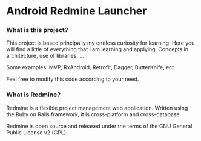 # Android Redmine Launcher
### What is this project?

This project is based principally my endless curiosity for learning. Here you will find a little of everything that I am learning and applying. Concepts in architecture, use of libraries, ...		

Some examples: MVP, RxAndroid, Retrofit, Dagger, ButterKnife, ect

Feel free to modify this code according to your need.

### What is Redmine?

Redmine is a flexible project management web application. Written using the Ruby on Rails framework, it is cross-platform and cross-database.

Redmine is open source and released under the terms of the GNU General Public License v2 (GPL).

